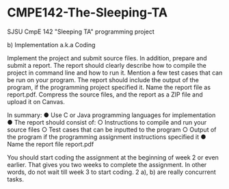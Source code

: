 # CMPE142-The-Sleeping-TA
SJSU CmpE 142 "Sleeping TA" programming project

b) Implementation a.k.a Coding

Implement the project and submit source files. In addition, prepare and submit a report. The report should clearly describe how to compile the project in command line and how to run it. Mention a few test cases that can be run on your program. The report should include the output of the program, if the programming project specified it. Name the report file as report.pdf. Compress the source files, and the report as a ZIP file and upload it on Canvas.

In summary:
●	Use C or Java programming languages for implementation
●	The report should consist of:
○	Instructions to compile and run your source files
○	Test cases that can be inputted to the program
○	Output of the program if the programming assignment instructions specified it
●	Name the report file report.pdf


You should start coding the assignment at the beginning of week 2 or even earlier.  That gives you two weeks to complete the assignment. In other words, do not wait till week 3 to start coding. 2 a), b) are really concurrent tasks.

